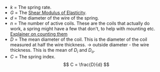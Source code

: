 - $k$ = The spring rate.
- $G$ = The [Shear Modulus of Elasticity](Shear%20Modulus%20of%20Elasticity.md).
- $d$ = The diameter of the wire of the spring.
- $n$ = The number of active coils. These are the coils that actually do work, a spring might have a few that don't, to help with mounting etc.<br>[Explainer on counting them](https://www.acxesspring.com/counting-active-coils.html)
- $D$ = The mean diameter of the coil. This is the diameter of the coil measured at half the wire thickness. -> outside diameter - the wire thickness. This is the mean of $D_i$ and $D_o$.
- $C$ = The spring index.
$$
C = \frac{D}{d}
$$

